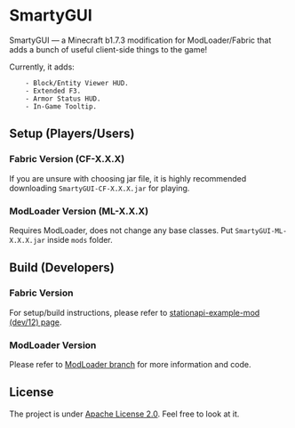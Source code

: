 # SmartyGUI

SmartyGUI — a Minecraft b1.7.3 modification for ModLoader/Fabric that adds a bunch of useful client-side things to the game!

Currently, it adds:
```
    - Block/Entity Viewer HUD.
    - Extended F3.
    - Armor Status HUD.
    - In-Game Tooltip.
```

## Setup (Players/Users)

### Fabric Version (CF-X.X.X)

If you are unsure with choosing jar file, it is highly recommended downloading `SmartyGUI-CF-X.X.X.jar` for playing.

### ModLoader Version (ML-X.X.X)

Requires ModLoader, does not change any base classes. Put `SmartyGUI-ML-X.X.X.jar` inside `mods` folder.


## Build (Developers)

### Fabric Version

For setup/build instructions, please refer to [stationapi-example-mod (dev/12) page](https://github.com/calmilamsy/stationapi-example-mod/tree/dev/12).

### ModLoader Version

Please refer to [ModLoader branch](https://github.com/ChessChicken-KZ/SmartyGUI/tree/modloader) for more information and code.

## License

The project is under [Apache License 2.0](https://raw.githubusercontent.com/ChessChicken-KZ/SmartyGUI/master/LICENSE). Feel free to look at it.
